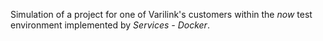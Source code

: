 Simulation of a project for one of Varilink's customers within the *now* test environment implemented by *Services - Docker*.